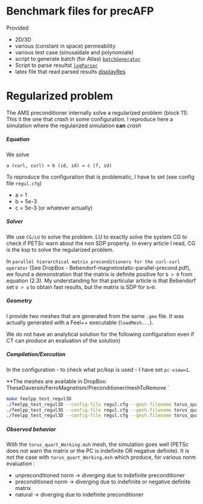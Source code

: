 # Benchmark files for precAFP

Provided
- 2D/3D
- various (constant in space) permeability
- various test case (sinusaïdale and polynomiale)
- script to generate batch (for Atlas) [`batchGenerator`](batchGenerator.sh)
- Script to parse resultst [`logParser`](logParser.sh)
- latex file that read parsed results [displayRes](displayRes.tex)

# Regularized problem

The AMS preconditioner internally solve a regularized problem (block 11).
This it the one that *crash* in some configuration.
I reproduce here a simulation where the regularized simulation **can** *crash*

##### Equation
We solve
```
a (curl, curl) + b (id, id) = c (f, id)
```
To reproduce the configuration that is problematic, I have to set (see config file `regul.cfg`)
- a = 1
- b = 5e-3
- c = 5e-3 (or whatever actually)

##### Solver
We use `CG/LU` to solve the problem.
LU to exactly solve the system
CG to check if PETSc warn about the non SDP property.
In every article I read, CG is the ksp to solve the regularized problem.

In `parallel hierarchical matrix preconditioners for the curl-curl operator` (See DropBox - Bebendorf-magnetostatic-parallel-precond.pdf), we found a demonstration that the matrix is definite positive for `b > 0` from equation (2.3).
My understanding for that particular article is that Bebendorf set `b > a` to obtain fast results, but the matrix is SDP for `b>0`.

##### Geometry
I provide two meshes that are generated from the same `.geo` file.
It was actually generated with a Feel++ executable (`loadMesh...`).

We do not have an analytical solution for the following configuration even if CT can produce an evaluation of the solution)

##### Compilation/Execution
In the configuration - to check what pc/ksp is used - I have set `pc-view=1`.

**The meshes are available in DropBox: TheseDaversin/FerroMagnetism/Preconditioner/meshToRemove `

```sh
make feelpp_test_regul3D
./feelpp_test_regul3D --config-file regul.cfg --gmsh.filename torus_quart_Working.msh
./feelpp_test_regul3D --config-file regul.cfg --gmsh.filename torus_quart_NotWorking.msh
./feelpp_test_regul3D --config-file regul.cfg --gmsh.filename torus_quart_NotWorking.msh --ms.kps-type=gmres
```

##### Observed behavior
With the `torus_quart_Working.msh` mesh, the simulation goes well (PETSc does not warn the matrix or the PC is indefinite OR negative definite).
It is not the case with `torus_quart_Working.msh` which produce, for various norm evaluation :
- unpreconditioned norm -> diverging due to indefinite preconditioner
- preconditioned norm -> diverging due to indefinite or negative definite matrix 
- natural -> diverging due to indefinite preconditioner

